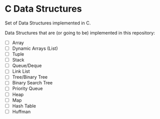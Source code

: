 # C Data Structures

Set of Data Structures implemented in C.

Data Structures that are (or going to be) implemented in this repository:

- [ ] Array
- [ ] Dynamic Arrays (List)
- [ ] Tuple
- [ ] Stack
- [ ] Queue/Deque
- [ ] Link List
- [ ] Tree/Binary Tree
- [ ] Binary Search Tree
- [ ] Priority Queue
- [ ] Heap
- [ ] Map
- [ ] Hash Table
- [ ] Huffman
